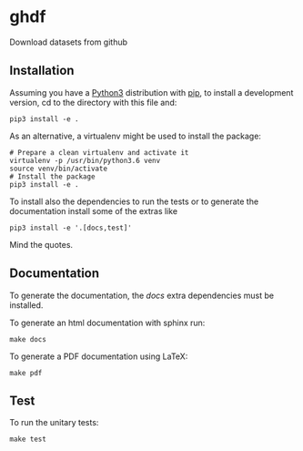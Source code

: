 # ghdf

Download datasets from github


## Installation
Assuming you have a [Python3](https://www.python.org/) distribution with [pip](https://pip.pypa.io/en/stable/installing/), to install a development version, cd to the directory with this file and:

```
pip3 install -e .
```
As an alternative, a virtualenv might be used to install the package:
```
# Prepare a clean virtualenv and activate it
virtualenv -p /usr/bin/python3.6 venv
source venv/bin/activate
# Install the package
pip3 install -e .
```

To install also the dependencies to run the tests or to generate the documentation install some of the extras like
```
pip3 install -e '.[docs,test]'
```
Mind the quotes.

## Documentation
To generate the documentation, the *docs* extra dependencies must be installed.

To generate an html documentation with sphinx run:
```
make docs
```

To generate a PDF documentation using LaTeX:
```
make pdf
```



## Test
To run the unitary tests:
```
make test
```
